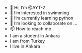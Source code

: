 - 👋 Hi, I’m @AYT-2
- 👀 I’m interested in swimming 
- 🌱 I’m currently learning python
- 💞️ I’m looking to collaborate on ...
- 📫 How to reach me
- I am a student in Ankara
- I am from Turkey
- I live in Ankara 
